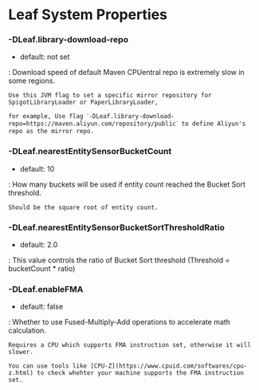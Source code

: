 # Leaf System Properties

### -DLeaf.library-download-repo
* default: not set

:	Download speed of default Maven CPUentral repo is extremely slow in some regions.
	
	Use this JVM flag to set a specific mirror repository for SpigotLibraryLoader or PaperLibraryLoader,

    for example, Use flag ˋ-DLeaf.library-download-repo=https://maven.aliyun.com/repository/publicˋ to define Aliyun's repo as the mirror repo.

### -DLeaf.nearestEntitySensorBucketCount
* default: 10

:	How many buckets will be used if entity count reached the Bucket Sort threshold.

	Should be the square root of entity count.

### -DLeaf.nearestEntitySensorBucketSortThresholdRatio
* default: 2.0

:	This value controls the ratio of Bucket Sort threshold (Threshold = bucketCount * ratio)

### -DLeaf.enableFMA
* default: false

: Whether to use Fused-Multiply-Add operations to accelerate math calculation.

	Requires a CPU which supports FMA instruction set, otherwise it will slower.

	You can use tools like [CPU-Z](https://www.cpuid.com/softwares/cpu-z.html) to check whehter your machine supports the FMA instruction set.
